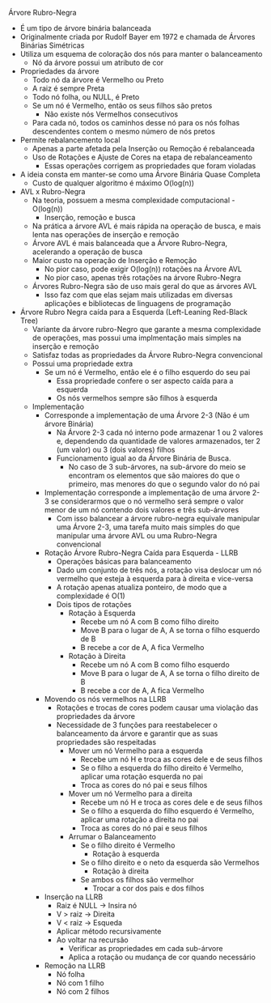 Árvore Rubro-Negra
 - É um tipo de árvore binária balanceada
 - Originalmente criada por Rudolf Bayer em 1972 e chamada de Árvores
     Binárias Simétricas
 - Utiliza um esquema de coloração dos nós para manter o balanceamento
     - Nó da árvore possui um atributo de cor
 - Propriedades da árvore
     - Todo nó da árvore é Vermelho ou Preto
     - A raiz é sempre Preta
     - Todo nó folha, ou NULL, é Preto
     - Se um nó é Vermelho, então os seus filhos são pretos
         - Não existe nós Vermelhos consecutivos
     - Para cada nó, todos os caminhos desse nó para os nós
         folhas descendentes contem o mesmo número de nós pretos
 - Permite rebalancemento local
     - Apenas a parte afetada pela Inserção ou Remoção é rebalanceada
     - Uso de Rotações e Ajuste de Cores na etapa de rebalanceamento
         - Essas operações corrigem as propriedades que foram violadas
 - A ideia consta em manter-se como uma Árvore Binária Quase Completa
     - Custo de qualquer algoritmo é máximo O(log(n))
 - AVL x Rubro-Negra
     - Na teoria, possuem a mesma complexidade computacional - O(log(n))
         - Inserção, remoção e busca
     - Na prática a árvore AVL é mais rápida na operação de busca, e mais
         lenta nas operações de inserção e remoção
     - Árvore AVL é mais balanceada que a Árvore Rubro-Negra, acelerando
         a operação de busca
     - Maior custo na operação de Inserção e Remoção
         - No pior caso, pode exigir O(log(n)) rotações na Árvore AVL
         - No pior caso, apenas três rotações na árvore Rubro-Negra
     - Árvores Rubro-Negra são de uso mais geral do que as árvores AVL
         - Isso faz com que elas sejam mais utilizadas em diversas
             aplicações e bibliotecas de linguagens de programação
 - Árvore Rubro Negra caída para a Esquerda (Left-Leaning Red-Black Tree)
     - Variante da árvore rubro-Negro que garante a mesma complexidade de
         operações, mas possui uma implmentação mais simples na inserção e
         remoção
     - Satisfaz todas as propriedades da Árvore Rubro-Negra convencional
     - Possui uma propriedade extra
         - Se um nó é Vermelho, então ele é o filho esquerdo do seu pai
             - Essa propriedade confere o ser aspecto caída para a esquerda
             - Os nós vermelhos sempre são filhos à esquerda
     - Implementação
         - Corresponde a implementação de uma Árvore 2-3 (Não é um árvore Binária)
             - Na Árvore 2-3 cada nó interno pode armazenar 1 ou 2 valores e,
                 dependendo da quantidade de valores armazenados, ter 2 (um valor)
                 ou 3 (dois valores) filhos
             - Funcionamento igual ao da Árvore Binária de Busca.
                 - No caso de 3 sub-árvores, na sub-árvore do meio se encontram os
                     elementos que são maiores do que o primeiro, mas menores do que o
                     segundo valor do nó pai  
         - Implementação corresponde a implementação de uma árvore 2-3 se
             considerarmos que o nó vermelho será sempre o valor menor de um
             nó contendo dois valores e três sub-árvores
             - Com isso balancear a árvore rubro-negra equivale manipular uma Árvore
                 2-3, uma tarefa muito mais simples do que manipular uma árvore AVL ou
                 uma Rubro-Negra convencional
         - Rotação Árvore Rubro-Negra Caída para Esquerda - LLRB
             - Operações básicas para balanceamento
             - Dado um conjunto de três nós, a rotação visa deslocar um nó vermelho
                 que esteja à esquerda para à direita e vice-versa
             - A rotação apenas atualiza ponteiro, de modo que a complexidade é O(1)
             - Dois tipos de rotações
                 - Rotação à Esquerda
                     - Recebe um nó A com B como filho direito
                     - Move B para o lugar de A, A se torna o filho esquerdo de B
                     - B recebe a cor de A, A fica Vermelho
                 - Rotação à Direita
                     - Recebe um nó A com B como filho esquerdo
                     - Move B para o lugar de A, A se torna o filho direito de B
                     - B recebe a cor de A, A fica Vermelho
         - Movendo os nós vermelhos na LLRB
             - Rotações e trocas de cores podem causar uma violação das propriedades
                 da árvore
             - Necessidade de 3 funções para reestabelecer o balanceamento da árvore
                 e garantir que as suas propriedades são respeitadas
                 - Mover um nó Vermelho para a esquerda
                     - Recebe um nó H e troca as cores dele e de seus filhos
                     - Se o filho a esquerda do filho direito é Vermelho, aplicar uma
                         rotação esquerda no pai
                     - Troca as cores do nó pai e seus filhos
                 - Mover um nó Vermelho para a direita
                     - Recebe um nó H e troca as cores dele e de seus filhos
                     - Se o filho a esquerda do filho esquerdo é Vermelho, aplicar uma
                         rotação a direita no pai
                     - Troca as cores do nó pai e seus filhos
                 - Arrumar o Balanceamento
                     - Se o filho direito é Vermelho
                         - Rotação à esquerda
                     - Se o filho direito e o neto da esquerda são Vermelhos
                         - Rotação à direita
                     - Se ambos os filhos são vermelhor
                         - Trocar a cor dos pais e dos filhos
         - Inserção na LLRB
             - Raiz é NULL -> Insira nó
             - V > raiz -> Direita
             - V < raiz -> Esqueda
             - Aplicar método recursivamente
             - Ao voltar na recursão
                 - Verificar as propriedades em cada sub-árvore
                 - Aplica a rotação ou mudança de cor quando necessário
         - Remoção na LLRB
             - Nó folha
             - Nó com 1 filho
             - Nó com 2 filhos